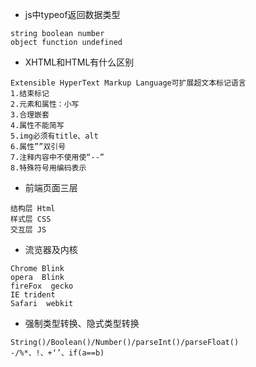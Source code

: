 - js中typeof返回数据类型
 ```
 string boolean number 
 object function undefined 
 ```
- XHTML和HTML有什么区别
```
Extensible HyperText Markup Language可扩展超文本标记语言
1.结束标记
2.元素和属性：小写
3.合理嵌套
4.属性不能简写
5.img必须有title、alt
6.属性””双引号
7.注释内容中不使用使“--”
8.特殊符号用编码表示
```
- 前端页面三层
```
结构层 Html 
样式层 CSS 
交互层 JS
```
- 流览器及内核
```
Chrome Blink
opera  Blink
fireFox  gecko
IE trident
Safari  webkit
```
- 强制类型转换、隐式类型转换
```
String()/Boolean()/Number()/parseInt()/parseFloat()
-/%*、!、+‘’、if(a==b)
```
